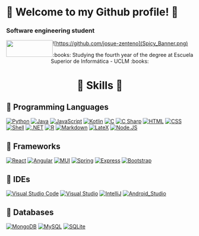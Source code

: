 # 🌌 Welcome to my Github profile! 🌌
### Software engineering student

<img src="https://esi.uclm.es/assets/esi_logo-7a426d674c8af39655a438edfffc2668fba3816e796aa1608208d8161a2c8b01.png" width="125" height="45" align = "left">

![https://github.com/josue-zenteno](Spicy_Banner.png)


<p align="center"> :books: Studying the fourth year of the degree at Escuela Superior de Informática - UCLM :books: </p>

<h1 align = "middle">🚀 Skills 🚀</h1>

## 🌃 Programming Languages
[![Python](https://img.shields.io/badge/Python-14354C?style=for-the-badge&logo=python&logoColor=white&labelColor=303A40)]()
[![Java](https://img.shields.io/badge/Java-FB9200?style=for-the-badge&logo=java&logoColor=white&labelColor=303A40)]()
[![JavaScript](https://img.shields.io/badge/JavaScript-F7DF1E=?style=for-the-badge&logo=javascript&logoColor=white&labelColor=303A40)]()
[![Kotlin](https://img.shields.io/badge/Kotlin-0095D5?style=for-the-badge&logo=kotlin&logoColor=white&labelColor=303A40)]()
[![C](https://img.shields.io/badge/C-00599C?style=for-the-badge&logo=c&logoColor=white&labelColor=303A40)]()
[![C Sharp](https://img.shields.io/badge/C_Sharp-239120?style=for-the-badge&logo=c-sharp&logoColor=white&labelColor=303A40)]()
[![HTML](https://img.shields.io/badge/HTML5-E34F26?style=for-the-badge&logo=html5&logoColor=white&labelColor=303A40)]()
[![CSS](https://img.shields.io/badge/CSS3-1572B6?style=for-the-badge&logo=css3&logoColor=white&labelColor=303A40)]()
[![Shell](https://img.shields.io/badge/Shell-393336?style=for-the-badge&logo=gnu-bash&logoColor=white&labelColor=303A40)]()
[![.NET](https://img.shields.io/badge/VB.NET-5C2D91?style=for-the-badge&logo=.net&logoColor=white&labelColor=303A40)]()
[![R](https://img.shields.io/badge/R-276DC3?style=for-the-badge&logo=R&logoColor=white&labelColor=303A40)]()
[![Markdown](https://img.shields.io/badge/Markdown-393336?style=for-the-badge&logo=Markdown&logoColor=white&labelColor=303A40)]()
[![LateX](https://img.shields.io/badge/LaTeX-008080?style=for-the-badge&logo=Latex&logoColor=white&labelColor=303A40)]()
[![Node.JS](https://img.shields.io/badge/Node.JS-43853D?style=for-the-badge&logo=node.js&logoColor=white&labelColor=303A40)]()

## 🌃 Frameworks
[![React](https://img.shields.io/badge/React-0095D5?style=for-the-badge&logo=React&logoColor=white&labelColor=303A40)]()
[![Angular](https://img.shields.io/badge/angular-%23DD0031.svg?style=for-the-badge&logo=angular&logoColor=white&labelColor=303A40)]()
[![MUI](https://img.shields.io/badge/MUI-%230081CB.svg?style=for-the-badge&logo=material-ui&logoColor=white&labelColor=303A40)]()
[![Spring](https://img.shields.io/badge/spring-%236DB33F.svg?style=for-the-badge&logo=spring&logoColor=white&labelColor=303A40)]()
[![Express](https://img.shields.io/badge/Express-008080?style=for-the-badge&logo=express&logoColor=white&labelColor=303A40)]()
[![Bootstrap](https://img.shields.io/badge/Bootstrap-563D7C?style=for-the-badge&logo=bootstrap&logoColor=white&labelColor=303A40)]()

## 🌃 IDEs
[![Visual Studio Code](https://img.shields.io/badge/VS_Code-0078D7?style=for-the-badge&logo=visual-studio-code&logoColor=white&labelColor=303A40)]()
[![Visual Studio](https://img.shields.io/badge/Visual_Studio-612E98?style=for-the-badge&logo=VisualStudio&logoColor=white&labelColor=303A40)]()
[![IntelliJ](https://img.shields.io/badge/IntelliJ_Idea-393336?style=for-the-badge&logo=intellij-idea&logoColor=white&labelColor=303A40)]()
[![Android_Studio](https://img.shields.io/badge/Android_Studio-3DDC84?style=for-the-badge&logo=android-studio&logoColor=white&labelColor=303A40)]()

## 🌃 Databases
[![MongoDB](https://img.shields.io/badge/MongoDB-%234ea94b.svg?style=for-the-badge&logo=mongodb&logoColor=white&labelColor=303A40)]()
[![MySQL](https://img.shields.io/badge/mysql-%2300f.svg?style=for-the-badge&logo=mysql&logoColor=white&labelColor=303A40)]()
[![SQLite](https://img.shields.io/badge/sqlite-%2307405e.svg?style=for-the-badge&logo=sqlite&logoColor=white&labelColor=303A40)]()
